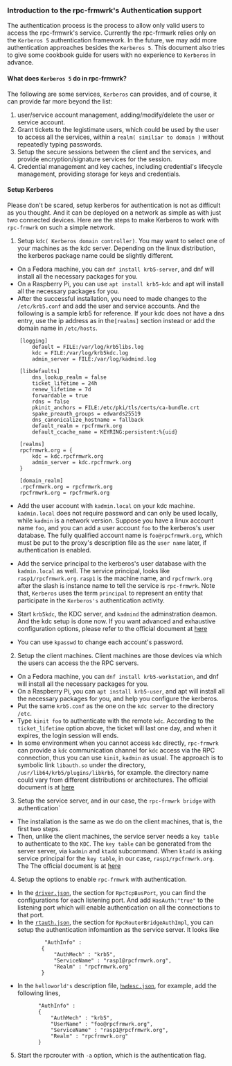 ### Introduction to the rpc-frmwrk's Authentication support
The authentication process is the process to allow only valid users to access the rpc-frmwrk's service.
Currently the rpc-frmwrk relies only on the `Kerberos 5` authentication framework. In the future, 
we may add more authentication approaches besides the `Kerberos 5`. This document also tries to give some
cookbook guide for users with no experience to `Kerberos` in advance.

#### What does `Kerberos 5` do in rpc-frmwrk?
The following are some services, `Kerberos` can provides, and of course, it can provide far more
beyond the list:
 1. user/service account management, adding/modify/delete the user or service account.
 2. Grant tickets to the legistimate users, which could be used by the user to access all the
    services, within a `realm( similiar to domain )` without repeatedly typing passwords.
 3. Setup the secure sessions between the client and the services, and provide encryption/signature
    services for the session.
 4. Credential management and key caches, including credential's lifecycle management,
    providing storage for keys and credentials.

#### Setup Kerberos
Please don't be scared, setup kerberos for authentication is not as difficult as you thought. And it can
be deployed on a network as simple as with just two connected devices. Here are the steps to make Kerberos
to work with `rpc-frmwrk` on such a simple network.
1. Setup `kdc( Kerberos domain controller)`. You may want to select one of your machines as the kdc server.
  Depending on the linux distribution, the kerberos package name could be slightly different.
  * On a Fedora machine, you can `dnf install krb5-server`, and dnf will install all the necessary packages for you.
  * On a Raspberry Pi, you can use `apt install krb5-kdc` and apt will install all the necessary packages for you.
  * After the successful installation, you need to made changes to the `/etc/krb5.conf` and add the user and service
  accounts. And the following is a sample krb5 for reference. If your kdc does not have a dns entry, use the ip
  address as in the`[realms]` section instead or add the domain name in `/etc/hosts`.
```
    [logging]
        default = FILE:/var/log/krb5libs.log
        kdc = FILE:/var/log/krb5kdc.log
        admin_server = FILE:/var/log/kadmind.log

    [libdefaults]
        dns_lookup_realm = false
        ticket_lifetime = 24h
        renew_lifetime = 7d
        forwardable = true
        rdns = false
        pkinit_anchors = FILE:/etc/pki/tls/certs/ca-bundle.crt
        spake_preauth_groups = edwards25519
        dns_canonicalize_hostname = fallback
        default_realm = rpcfrmwrk.org
        default_ccache_name = KEYRING:persistent:%{uid}

    [realms]
    rpcfrmwrk.org = {
        kdc = kdc.rpcfrmwrk.org
        admin_server = kdc.rpcfrmwrk.org
    }

    [domain_realm]
    .rpcfrmwrk.org = rpcfrmwrk.org
    rpcfrmwrk.org = rpcfrmwrk.org
```
  * Add the user account with `kadmin.local` on your kdc machine. `kadmin.local` does not require password and
  can only be used locally, while `kadmin` is a network version. Suppose you have a linux account name `foo`, and you can add a
  user account `foo` to the kerberos's user database. The fully qualified account name is `foo@rpcfrmwrk.org`, which must be put
  to the proxy's description file as the `user name` later, if authentication is enabled.
  
 * Add the service principal to the kerberos's user database with the `kadmin.local` as well. The service principal, looks like
  `rasp1/rpcfrmwrk.org`. `rasp1` is the machine name, and `rpcfrmwrk.org` after the slash is instance name to tell the service is
  `rpc-frmwrk`. Note that, `Kerberos` uses the term `principal` to represent an entity that participate in the `Kerberos's`
  authentication activity.
  
  * Start `krb5kdc`, the KDC server, and `kadmind` the adminstration deamon. And the kdc setup is done now. If you want advanced
  and exhaustive configuration options, please refer to the official document at [here](https://web.mit.edu/kerberos/krb5-devel/doc/admin/install_kdc.html#install-and-configure-the-master-kdc)
  
  * You can use `kpasswd` to change each account's password.
  
2. Setup the client machines. Client machines are those devices via which the users can access the the RPC servers.
  * On a Fedora machine, you can `dnf install krb5-workstation`, and dnf will install all the necessary packages for you.
  * On a Raspberry Pi, you can `apt install krb5-user`, and apt will install all the necessary packages for you,
      and help you configure the kerberos.
  * Put the same `krb5.conf` as the one on the `kdc server` to the directory `/etc`.
  * Type `kinit foo` to authenticate with the remote `kdc`. According to the `ticket_lifetime` option above, the ticket will
  last one day, and when it expires, the login session will ends.
  * In some environment when you cannot access `kdc` directly, `rpc-frmwrk` can provide a `kdc` communication channel for `kdc` 
  access via the RPC connection, thus you can use `kinit`, `kadmin` as usual. The approach is to symbolic link `libauth.so`
  under the directory, `/usr/lib64/krb5/plugins/libkrb5`, for example. the directory name could vary from different distributions
  or architectures. The official document is at [here](https://web.mit.edu/kerberos/krb5-devel/doc/admin/install_clients.html)
  
3. Setup the service server, and in our case, the `rpc-frmwrk bridge` with authentication`
  * The installation is the same as we do on the client machines, that is, the first two steps.
  * Then, unlike the client machines, the service server needs a `key table` to authenticate to the `KDC`. The `key table`
  can be generated from the server server, via `kadmin` and `ktadd` subcommand. When `ktadd` is asking service principal for the `key table`,
  in our case, `rasp1/rpcfrmwrk.org`. The The official document is at [here](https://web.mit.edu/kerberos/krb5-devel/doc/admin/install_appl_srv.html)

4. Setup the options to enable `rpc-frmwrk` with authentication.
  * In the [`driver.json`](https://github.com/zhiming99/rpc-frmwrk/blob/master/ipc/driver.json), the section for `RpcTcpBusPort`,
  you can find the configurations for each listening port. And add `HasAuth:"true"` to the listening port which will enable
  authentication on all the connections to that port.
  * In the [`rtauth.json`](https://github.com/zhiming99/rpc-frmwrk/blob/master/test/router/rtauth.json), the section for
  `RpcRouterBridgeAuthImpl`, you can setup the authentication infomantion as the service server. It looks like 
 ```
             "AuthInfo" :
            {
                "AuthMech" : "krb5",
                "ServiceName" : "rasp1@rpcfrmwrk.org",
                "Realm" : "rpcfrmwrk.org"
            }
 ```

  * In the `helloworld's` description file, [`hwdesc.json`](https://github.com/zhiming99/rpc-frmwrk/blob/master/test/helloworld/hwdesc.json),
  for example, add the following lines,
  ```
            "AuthInfo" :
            {
                "AuthMech" : "krb5",
                "UserName" : "foo@rpcfrmwrk.org",
                "ServiceName" : "rasp1@rpcfrmwrk.org",
                "Realm" : "rpcfrmwrk.org"
            }
 ```
5. Start the rpcrouter with `-a` option, which is the authentication flag.
